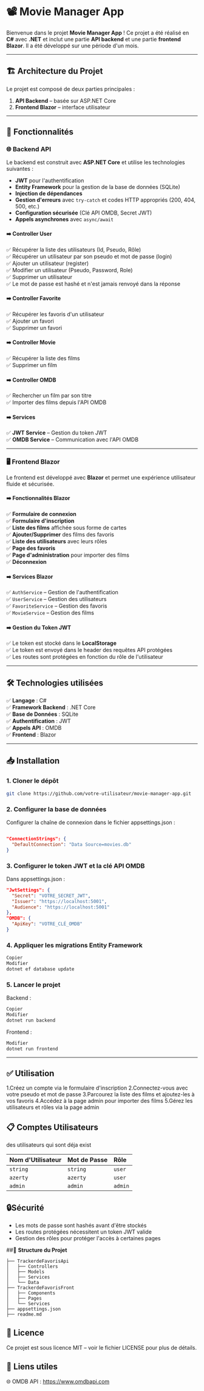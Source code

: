 # 📽️ **Movie Manager App**  

Bienvenue dans le projet **Movie Manager App** ! Ce projet a été réalisé en **C#** avec **.NET** et inclut une partie **API backend** et une partie **frontend Blazor**. Il a été développé sur une période d'un mois.  

---

## 🏗️ **Architecture du Projet**
Le projet est composé de deux parties principales :  
1. **API Backend** – basée sur ASP.NET Core  
2. **Frontend Blazor** – interface utilisateur  

---

## 🚀 **Fonctionnalités**  

### 🌐 **Backend API**  
Le backend est construit avec **ASP.NET Core** et utilise les technologies suivantes :  
- **JWT** pour l'authentification  
- **Entity Framework** pour la gestion de la base de données (SQLite)  
- **Injection de dépendances**  
- **Gestion d'erreurs** avec `try-catch` et codes HTTP appropriés (200, 404, 500, etc.)  
- **Configuration sécurisée** (Clé API OMDB, Secret JWT)  
- **Appels asynchrones** avec `async/await`  

#### **➡️ Controller User**  
✅ Récupérer la liste des utilisateurs (Id, Pseudo, Rôle)  
✅ Récupérer un utilisateur par son pseudo et mot de passe (login)  
✅ Ajouter un utilisateur (register)  
✅ Modifier un utilisateur (Pseudo, Password, Role)  
✅ Supprimer un utilisateur  
✅ Le mot de passe est hashé et n'est jamais renvoyé dans la réponse  

#### **➡️ Controller Favorite**  
✅ Récupérer les favoris d'un utilisateur  
✅ Ajouter un favori  
✅ Supprimer un favori  

#### **➡️ Controller Movie**  
✅ Récupérer la liste des films  
✅ Supprimer un film  

#### **➡️ Controller OMDB**  
✅ Rechercher un film par son titre  
✅ Importer des films depuis l'API OMDB  

#### **➡️ Services**  
✅ **JWT Service** – Gestion du token JWT  
✅ **OMDB Service** – Communication avec l'API OMDB  

---

### 🖥️ **Frontend Blazor**  
Le frontend est développé avec **Blazor** et permet une expérience utilisateur fluide et sécurisée.  

#### **➡️ Fonctionnalités Blazor**  
✅ **Formulaire de connexion**  
✅ **Formulaire d'inscription**  
✅ **Liste des films** affichée sous forme de cartes  
✅ **Ajouter/Supprimer** des films des favoris  
✅ **Liste des utilisateurs** avec leurs rôles  
✅ **Page des favoris**  
✅ **Page d'administration** pour importer des films  
✅ **Déconnexion**  

#### **➡️ Services Blazor**  
✅ `AuthService` – Gestion de l'authentification  
✅ `UserService` – Gestion des utilisateurs  
✅ `FavoriteService` – Gestion des favoris  
✅ `MovieService` – Gestion des films  

#### **➡️ Gestion du Token JWT**  
✅ Le token est stocké dans le **LocalStorage**  
✅ Le token est envoyé dans le header des requêtes API protégées  
✅ Les routes sont protégées en fonction du rôle de l'utilisateur  

---

## 🛠️ **Technologies utilisées**  
✅ **Langage** : C#  
✅ **Framework Backend** : .NET Core  
✅ **Base de Données** : SQLite  
✅ **Authentification** : JWT  
✅ **Appels API** : OMDB  
✅ **Frontend** : Blazor  

---

## 📥 **Installation**  
### **1. Cloner le dépôt**  
```bash
git clone https://github.com/votre-utilisateur/movie-manager-app.git
```
### **2. Configurer la base de données**
Configurer la chaîne de connexion dans le fichier appsettings.json :

```json

"ConnectionStrings": {
  "DefaultConnection": "Data Source=movies.db"
}
```
### **3. Configurer le token JWT et la clé API OMDB**
Dans appsettings.json :

```json
"JwtSettings": {
  "Secret": "VOTRE_SECRET_JWT",
  "Issuer": "https://localhost:5001",
  "Audience": "https://localhost:5001"
},
"OMDB": {
  "ApiKey": "VOTRE_CLÉ_OMDB"
}
```
### **4. Appliquer les migrations Entity Framework**
```bash
Copier
Modifier
dotnet ef database update
```
### **5. Lancer le projet**
Backend :

```bash
Copier
Modifier
dotnet run backend
```
Frontend :

```bash
Modifier
dotnet run frontend
```
---
## ✅ **Utilisation**
1.Créez un compte via le formulaire d'inscription
2.Connectez-vous avec votre pseudo et mot de passe
3.Parcourez la liste des films et ajoutez-les à vos favoris
4.Accédez à la page admin pour importer des films
5.Gérez les utilisateurs et rôles via la page admin

## 📋 **Comptes Utilisateurs**
des utilisateurs qui sont déja exist 

| **Nom d'Utilisateur** | **Mot de Passe** | **Rôle** |
|:----------------------|:-----------------|:----------|
| `string`               | `string`         | `user`     |
| `azerty`               | `azerty`         | `user`     |
| `admin`                | `admin`          | `admin`    |

## 🔒**Sécurité**

- Les mots de passe sont hashés avant d'être stockés
- Les routes protégées nécessitent un token JWT valide
- Gestion des rôles pour protéger l'accès à certaines pages
  
##📂 **Structure du Projet**
```pgsql
├── TrackerdeFavorisApi
│   ├── Controllers
│   ├── Models
│   ├── Services
│   └── Data
├── TrackerdeFavorisFront
│   ├── Components
│   ├── Pages
│   └── Services
├── appsettings.json
├── readme.md
```
## 🪪 **Licence**
Ce projet est sous licence MIT – voir le fichier LICENSE pour plus de détails.

## 🔗 **Liens utiles**

🌐 OMDB API : https://www.omdbapi.com
